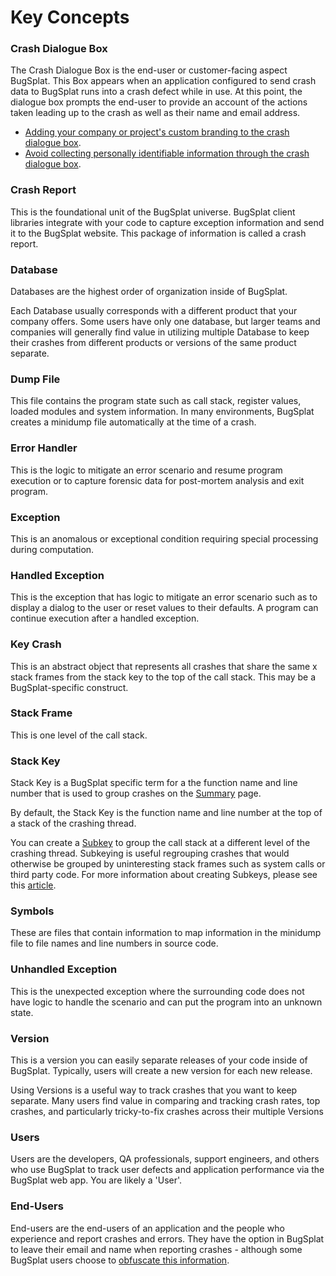 # Key Concepts

### Crash Dialogue Box

The Crash Dialogue Box is the end-user or customer-facing aspect BugSplat.  This Box appears when an application configured to send crash data to BugSplat runs into a crash defect while in use.  At this point, the dialogue box prompts the end-user to provide an account of the actions taken leading up to the crash as well as their name and email address. 

* [Adding your company or project's custom branding to the crash dialogue box](../how-to/supporting-your-users/customize-the-crash-dialog.md).
* [Avoid collecting personally identifiable information through the crash dialogue box](../account/security-privacy-and-compliance/avoid-collecting-personally-identifiable-information-pii.md).

### Crash Report

This is the foundational unit of the BugSplat universe. BugSplat client libraries integrate with your code to capture exception information and send it to the BugSplat website. This package of information is called a crash report.

### Database

Databases are the highest order of organization inside of BugSplat.

Each Database usually corresponds with a different product that your company offers. Some users have only one database, but larger teams and companies will generally find value in utilizing multiple Database to keep their crashes from different products or versions of the same product separate.

### Dump File

This file contains the program state such as call stack, register values, loaded modules and system information. In many environments, BugSplat creates a minidump file automatically at the time of a crash.

### Error Handler

This is the logic to mitigate an error scenario and resume program execution or to capture forensic data for post-mortem analysis and exit program.

### Exception

This is an anomalous or exceptional condition requiring special processing during computation.

### Handled Exception

This is the exception that has logic to mitigate an error scenario such as to display a dialog to the user or reset values to their defaults. A program can continue execution after a handled exception.

### Key Crash

This is an abstract object that represents all crashes that share the same x stack frames from the stack key to the top of the call stack. This may be a BugSplat-specific construct.

### Stack Frame

This is one level of the call stack.

### Stack Key

Stack Key is a BugSplat specific term for a the function name and line number that is used to group crashes on the [Summary](https://app.bugsplat.com/v2/summary) page. 

By default, the Stack Key is the function name and line number at the top of a stack of the crashing thread. 

You can create a [Subkey](../how-to/diving-into-defect-data/using-subkeying-to-find-difficult-crashes.md) to group the call stack at a different level of the crashing thread. Subkeying is useful regrouping crashes that would otherwise be grouped by uninteresting stack frames such as system calls or third party code. For more information about creating Subkeys, please see this [article](https://www.bugsplat.com/resources/development/subkeying/).

### Symbols

These are files that contain information to map information in the minidump file to file names and line numbers in source code.

### Unhandled Exception

This is the unexpected exception where the surrounding code does not have logic to handle the scenario and can put the program into an unknown state.

### Version

This is a version you can easily separate releases of your code inside of BugSplat. Typically, users will create a new version for each new release.

Using Versions is a useful way to track crashes that you want to keep separate. Many users find value in comparing and tracking crash rates, top crashes, and particularly tricky-to-fix crashes across their multiple Versions

### Users

Users are the developers, QA professionals, support engineers, and others who use BugSplat to track user defects and application performance via the BugSplat web app.  You are likely a 'User'.

### End-Users

End-users are the end-users of an application and the people who experience and report crashes and errors.  They have the option in BugSplat to leave their email and name when reporting crashes - although some BugSplat users choose to [obfuscate this information](../account/security-privacy-and-compliance/gdpr.md).

### 

